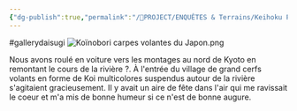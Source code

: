```yaml
---
{"dg-publish":true,"permalink":"/📁PROJECT/ENQUÊTES & Terrains/Keihoku PERSPECTIVE 1/FIELD NOTES Keihoku 1/Note 2-  Daisugi in Nakagawakitayamacho/Arrivée au village de/","tags":["gallerydaisugi"],"noteIcon":""}
---
```


#gallerydaisugi
![Koïnobori carpes volantes du Japon.png](/img/user/%F0%9F%93%81PROJECT/ENQU%C3%8ATES%20&%20Terrains/Keihoku%20PERSPECTIVE%201/FIELD%20NOTES%20Keihoku%201/Note%202-%20%20Daisugi%20in%20Nakagawakitayamacho/attachments/Ko%C3%AFnobori%20carpes%20volantes%20du%20Japon.png)

Nous avons roulé en voiture vers les montages au nord de Kyoto en remontant le cours de la rivière ?. À l'entrée du village de grand cerfs volants en forme de Koi multicolores suspendus autour de la rivière s'agitaient gracieusement. Il y avait un aire de fête dans l'air qui me ravissait le coeur et m'a mis de bonne humeur si ce n'est de bonne augure. 